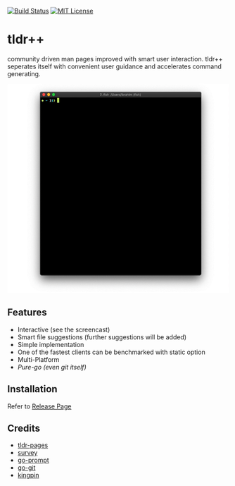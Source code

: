 [![Build Status](https://travis-ci.com/isacikgoz/tldr.svg?branch=master)](https://travis-ci.com/isacikgoz/tldr) [![MIT License](https://img.shields.io/badge/license-MIT-brightgreen.svg)](/LICENSE) 

# tldr++
community driven man pages improved with smart user interaction. tldr++ seperates itself with convenient user guidance and accelerates command generating.

![screenplay](img/screenplay.gif)

## Features
- Interactive (see the screencast)
- Smart file suggestions (further suggestions will be added)
- Simple implementation
- One of the fastest clients can be benchmarked with static option
- Multi-Platform
- *Pure-go (even git itself)*

## Installation
Refer to [Release Page](https://github.com/isacikgoz/tldr/releases)

## Credits
- [tldr-pages](https://github.com/tldr-pages/tldr)
- [survey](https://github.com/AlecAivazis/survey)
- [go-prompt](https://github.com/c-bata/go-prompt)
- [go-git](https://github.com/src-d/go-git)
- [kingpin](https://github.com/alecthomas/kingpin)